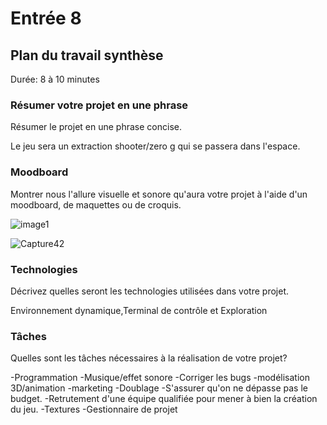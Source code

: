# Entrée 8
## Plan du travail synthèse
Durée: 8 à 10 minutes

### Résumer votre projet en une phrase
Résumer le projet en une phrase concise.

Le jeu sera un extraction shooter/zero g qui se passera dans l'espace. 

### Moodboard
Montrer nous l'allure visuelle et sonore qu'aura votre projet à l'aide d'un moodboard, de maquettes ou de croquis. 

![image1](https://github.com/Benjamin4253/exempleJournalDeBord/assets/142919065/19b49358-d268-4b24-a772-bfbeeb2847bb)

![Capture42](https://github.com/Benjamin4253/exempleJournalDeBord/assets/142919065/9d1198c4-920f-4872-a501-ba52cc9903ca)

### Technologies
Décrivez quelles seront les technologies utilisées dans votre projet. 

Environnement dynamique,Terminal de contrôle et Exploration

### Tâches
Quelles sont les tâches nécessaires à la réalisation de votre projet? 

-Programmation
-Musique/effet sonore
-Corriger les bugs
-modélisation 3D/animation
-marketing
-Doublage
-S'assurer qu'on ne dépasse pas le budget.
-Retrutement d'une équipe qualifiée pour mener à bien la création du jeu.
-Textures
-Gestionnaire de projet

